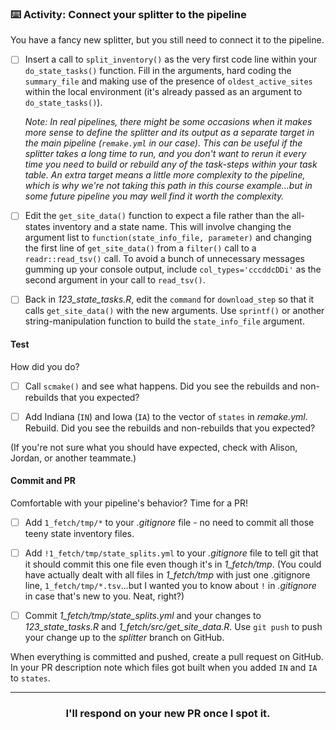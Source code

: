 ### :keyboard: Activity: Connect your splitter to the pipeline

You have a fancy new splitter, but you still need to connect it to the pipeline.

- [ ] Insert a call to `split_inventory()` as the very first code line within your `do_state_tasks()` function. Fill in the arguments, hard coding the `summary_file` and making use of the presence of `oldest_active_sites` within the local environment (it's already passed as an argument to `do_state_tasks()`).

  _Note: In real pipelines, there might be some occasions when it makes more sense to define the splitter and its output as a separate target in the main pipeline (`remake.yml` in our case). This can be useful if the splitter takes a long time to run, and you don't want to rerun it every time you need to build or rebuild any of the task-steps within your task table. An extra target means a little more complexity to the pipeline, which is why we're not taking this path in this course example...but in some future pipeline you may well find it worth the complexity._

- [ ] Edit the `get_site_data()` function to expect a file rather than the all-states inventory and a state name. This will involve changing the argument list to `function(state_info_file, parameter)` and changing the first line of `get_site_data()` from a `filter()` call to a `readr::read_tsv()` call. To avoid a bunch of unnecessary messages gumming up your console output, include `col_types='cccddcDDi'` as the second argument in your call to `read_tsv()`.

- [ ] Back in *123_state_tasks.R*, edit the `command` for `download_step` so that it calls `get_site_data()` with the new arguments. Use `sprintf()` or another string-manipulation function to build the `state_info_file` argument.

#### Test

How did you do?

- [ ] Call `scmake()` and see what happens. Did you see the rebuilds and non-rebuilds that you expected?

- [ ] Add Indiana (`IN`) and Iowa (`IA`) to the vector of `states` in *remake.yml*. Rebuild. Did you see the rebuilds and non-rebuilds that you expected?

(If you're not sure what you should have expected, check with Alison, Jordan, or another teammate.)

#### Commit and PR

Comfortable with your pipeline's behavior? Time for a PR!

- [ ] Add `1_fetch/tmp/*` to your *.gitignore* file - no need to commit all those teeny state inventory files.

- [ ] Add `!1_fetch/tmp/state_splits.yml` to your *.gitignore* file to tell git that it should commit this one file even though it's in *1_fetch/tmp*. (You could have actually dealt with all files in *1_fetch/tmp* with just one .gitignore line, `1_fetch/tmp/*.tsv`...but I wanted you to know about `!` in *.gitignore* in case that's new to you. Neat, right?)

- [ ] Commit *1_fetch/tmp/state_splits.yml* and your changes to *123_state_tasks.R* and *1_fetch/src/get_site_data.R*. Use `git push` to push your change up to the *splitter* branch on GitHub.

When everything is committed and pushed, create a pull request on GitHub. In your PR description note which files got built when you added `IN` and `IA` to `states`.

<hr><h3 align="center">I'll respond on your new PR once I spot it.</h3>
